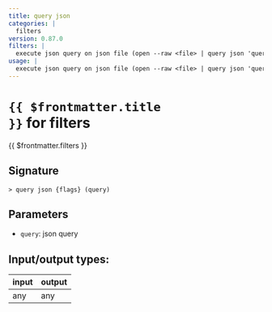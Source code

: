 ```yaml
---
title: query json
categories: |
  filters
version: 0.87.0
filters: |
  execute json query on json file (open --raw <file> | query json 'query string')
usage: |
  execute json query on json file (open --raw <file> | query json 'query string')
---
```

<!-- This file is automatically generated. Please edit the command in https://github.com/nushell/nushell instead. -->

# <code>{{ $frontmatter.title }}</code> for filters

<div class='command-title'>{{ $frontmatter.filters }}</div>

## Signature

```> query json {flags} (query)```

## Parameters

 -  `query`: json query


## Input/output types:

| input | output |
| ----- | ------ |
| any   | any    |
